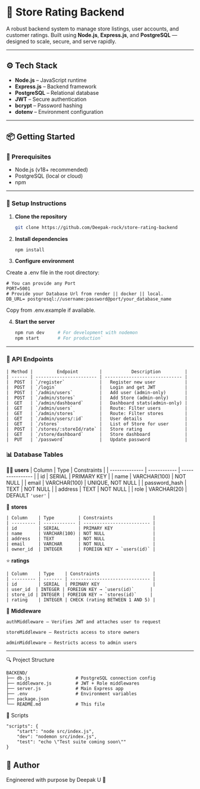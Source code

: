 # 🧠 Store Rating Backend

A robust backend system to manage store listings, user accounts, and customer ratings. Built using **Node.js**, **Express.js**, and **PostgreSQL** — designed to scale, secure, and serve rapidly.

---

## ⚙️ Tech Stack

- **Node.js** – JavaScript runtime
- **Express.js** – Backend framework
- **PostgreSQL** – Relational database
- **JWT** – Secure authentication
- **bcrypt** – Password hashing
- **dotenv** – Environment configuration

---

## 📦 Getting Started

### 🔧 Prerequisites

- Node.js (v18+ recommended)
- PostgreSQL (local or cloud)
- npm

---

### 🚀 Setup Instructions

1. **Clone the repository**

    ```bash
    git clone https://github.com/Deepak-rock/store-rating-backend

2. **Install dependencies**

    ```bash
    npm install

3. **Configure environment**

Create a .env file in the root directory:

    # You can provide any Port
    PORT=5001
    # Provide your Database Url from render || docker || local.  
    DB_URL= postgresql://username:password@port/your_database_name 

Copy from .env.example if available.

4. **Start the server**
    ```bash
    npm run dev     # For development with nodemon
    npm start       # For production`

---

### 🧠 API Endpoints

    | Method |         Endpoint        |           Description         |
    | ------ | ----------------------- | ----------------------------- |
    |  POST  | `/register`             |   Register new user           |
    |  POST  | `/login`                |   Login and get JWT           |
    |  POST  | `/admin/users`          |   Add user (admin-only)       |
    |  POST  | `/admin/stores`         |   Add Store (admin-only)      |
    |  GET   | `/admin/dashboard`      |   Dashboard stats(admin-only) |
    |  GET   | `/admin/users`          |   Route: Filter users         |
    |  GET   | `/admin/stores`         |   Route: Filter stores        |
    |  GET   | `/admin/users/:id`      |   User details                |
    |  GET   | `/stores`               |   List of Store for user      |
    |  POST  | `/stores/:storeId/rate` |   Store rating                |
    |  GET   | `/store/dashboard`      |   Store dashboard             |
    |  PUT   | `/password`             |   Update password             |


### 📊 Database Tables

🧑‍💼 **users**
    | Column         | Type         | Constraints      |
    | -------------- | ------------ | ---------------- |
    | id             | SERIAL       | PRIMARY KEY      |
    | name           | VARCHAR(100) | NOT NULL         |
    | email          | VARCHAR(100) | UNIQUE, NOT NULL |
    | password\_hash | TEXT         | NOT NULL         |
    | address        | TEXT         | NOT NULL         |
    | role           | VARCHAR(20)  | DEFAULT `'user'` |


🏬 **stores**

    | Column    | Type         | Constraints               |
    | --------- | ------------ | ------------------------- |
    | id        | SERIAL       | PRIMARY KEY               |
    | name      | VARCHAR(100) | NOT NULL                  |
    | address   | TEXT         | NOT NULL                  |
    | email     | VARCHAR      | NOT NULL                  |
    | owner_id  | INTEGER      | FOREIGN KEY → `users(id)` |


⭐ **ratings**

    | Column    | Type    | Constraints                    |
    | --------- | ------- | ------------------------------ |
    | id        | SERIAL  | PRIMARY KEY                    |
    | user_id  | INTEGER | FOREIGN KEY → `users(id)`      |
    | store_id | INTEGER | FOREIGN KEY → `stores(id)`     |
    | rating    | INTEGER | CHECK (rating BETWEEN 1 AND 5) |

🔐 **Middleware**

    authMiddleware – Verifies JWT and attaches user to request

    storeMiddleware – Restricts access to store owners

    adminMiddleware – Restricts access to admin users

---

🔍 Project Structure

    BACKEND/
    ├── db.js                 # PostgreSQL connection config
    ├── middleware.js         # JWT + Role middlewares
    ├── server.js             # Main Express app
    ├── .env                  # Environment variables
    ├── package.json
    └── README.md             # This file

🧪 Scripts

    "scripts": {
        "start": "node src/index.js",
        "dev": "nodemon src/index.js",
        "test": "echo \"Test suite coming soon\""
    }

## 🧠 Author

Engineered with purpose by Deepak U 🚀